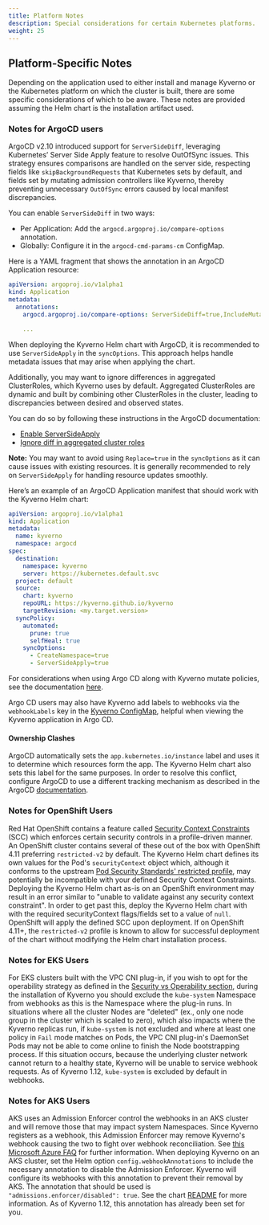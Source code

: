 ```yaml
---
title: Platform Notes
description: Special considerations for certain Kubernetes platforms.
weight: 25
---
```


## Platform-Specific Notes

Depending on the application used to either install and manage Kyverno or the Kubernetes platform on which the cluster is built, there are some specific considerations of which to be aware. These notes are provided assuming the Helm chart is the installation artifact used.

### Notes for ArgoCD users

ArgoCD v2.10 introduced support for `ServerSideDiff`, leveraging Kubernetes’ Server Side Apply feature to resolve OutOfSync issues. This strategy ensures comparisons are handled on the server side, respecting fields like `skipBackgroundRequests` that Kubernetes sets by default, and fields set by mutating admission controllers like Kyverno, thereby preventing unnecessary `OutOfSync` errors caused by local manifest discrepancies.

You can enable `ServerSideDiff` in two ways:  
* Per Application: Add the `argocd.argoproj.io/compare-options` annotation.
* Globally: Configure it in the `argocd-cmd-params-cm` ConfigMap.

Here is a YAML fragment that shows the annotation in an ArgoCD Application resource:

```yaml
apiVersion: argoproj.io/v1alpha1
kind: Application
metadata:
  annotations:
    argocd.argoproj.io/compare-options: ServerSideDiff=true,IncludeMutationWebhook=true 

    ...

```

When deploying the Kyverno Helm chart with ArgoCD, it is recommended to use `ServerSideApply` in the `syncOptions`. This approach helps handle metadata issues that may arise when applying the chart.

Additionally, you may want to ignore differences in aggregated ClusterRoles, which Kyverno uses by default. Aggregated ClusterRoles are dynamic and built by combining other ClusterRoles in the cluster, leading to discrepancies between desired and observed states.

You can do so by following these instructions in the ArgoCD documentation:

* [Enable ServerSideApply](https://argo-cd.readthedocs.io/en/stable/user-guide/sync-options/#server-side-apply)
* [Ignore diff in aggregated cluster roles](https://argo-cd.readthedocs.io/en/stable/user-guide/diffing/#ignoring-rbac-changes-made-by-aggregateroles)

**Note:** You may want to avoid using `Replace=true` in the `syncOptions` as it can cause issues with existing resources. It is generally recommended to rely on `ServerSideApply` for handling resource updates smoothly.


Here’s an example of an ArgoCD Application manifest that should work with the Kyverno Helm chart:

```yaml
apiVersion: argoproj.io/v1alpha1
kind: Application
metadata:
  name: kyverno
  namespace: argocd
spec:
  destination:
    namespace: kyverno
    server: https://kubernetes.default.svc
  project: default
  source:
    chart: kyverno
    repoURL: https://kyverno.github.io/kyverno
    targetRevision: <my.target.version>
  syncPolicy:
    automated:
      prune: true
      selfHeal: true
    syncOptions:
      - CreateNamespace=true
      - ServerSideApply=true

```

For considerations when using Argo CD along with Kyverno mutate policies, see the documentation [here](/docs/policy-types/cluster-policy/mutate.md#argocd).

Argo CD users may also have Kyverno add labels to webhooks via the `webhookLabels` key in the [Kyverno ConfigMap](customization.md#configmap-keys), helpful when viewing the Kyverno application in Argo CD.

#### Ownership Clashes

ArgoCD automatically sets the `app.kubernetes.io/instance` label and uses it to determine which resources form the app. The Kyverno Helm chart also sets this label for the same purposes. In order to resolve this conflict, configure ArgoCD to use a different tracking mechanism as described in the ArgoCD [documentation](https://argo-cd.readthedocs.io/en/latest/user-guide/resource_tracking/#additional-tracking-methods-via-an-annotation).

### Notes for OpenShift Users

Red Hat OpenShift contains a feature called [Security Context Constraints](https://docs.openshift.com/container-platform/4.11/authentication/managing-security-context-constraints.html) (SCC) which enforces certain security controls in a profile-driven manner. An OpenShift cluster contains several of these out of the box with OpenShift 4.11 preferring `restricted-v2` by default. The Kyverno Helm chart defines its own values for the Pod's `securityContext` object which, although it conforms to the upstream [Pod Security Standards' restricted profile](https://kubernetes.io/docs/concepts/security/pod-security-standards/#restricted), may potentially be incompatible with your defined Security Context Constraints. Deploying the Kyverno Helm chart as-is on an OpenShift environment may result in an error similar to "unable to validate against any security context constraint". In order to get past this, deploy the Kyverno Helm chart with with the required securityContext flags/fields set to a value of `null`. OpenShift will apply the defined SCC upon deployment. If on OpenShift 4.11+, the `restricted-v2` profile is known to allow for successful deployment of the chart without modifying the Helm chart installation process.

### Notes for EKS Users

For EKS clusters built with the VPC CNI plug-in, if you wish to opt for the operability strategy as defined in the [Security vs Operability section](_index.md#security-vs-operability), during the installation of Kyverno you should exclude the `kube-system` Namespace from webhooks as this is the Namespace where the plug-in runs. In situations where all the cluster Nodes are "deleted" (ex., only one node group in the cluster which is scaled to zero), which also impacts where the Kyverno replicas run, if `kube-system` is not excluded and where at least one policy in `Fail` mode matches on Pods, the VPC CNI plug-in's DaemonSet Pods may not be able to come online to finish the Node bootstrapping process. If this situation occurs, because the underlying cluster network cannot return to a healthy state, Kyverno will be unable to service webhook requests. As of Kyverno 1.12, `kube-system` is excluded by default in webhooks.

### Notes for AKS Users

AKS uses an Admission Enforcer control the webhooks in an AKS cluster and will remove those that may impact system Namespaces. Since Kyverno registers as a webhook, this Admission Enforcer may remove Kyverno's webhook causing the two to fight over webhook reconciliation. See [this Microsoft Azure FAQ](https://learn.microsoft.com/en-us/azure/aks/faq#can-admission-controller-webhooks-impact-kube-system-and-internal-aks-namespaces) for further information. When deploying Kyverno on an AKS cluster, set the Helm option `config.webhookAnnotations` to include the necessary annotation to disable the Admission Enforcer. Kyverno will configure its webhooks with this annotation to prevent their removal by AKS. The annotation that should be used is `"admissions.enforcer/disabled": true`. See the chart [README](https://github.com/kyverno/kyverno/blob/release-1.12/charts/kyverno/README.md) for more information. As of Kyverno 1.12, this annotation has already been set for you.
